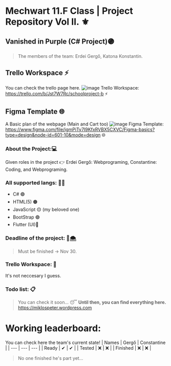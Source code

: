 # Mechwart 11.F Class | Project Repository Vol II. ⚜
## Vanished in Purple (C# Project)🟣
> The members of the team: Erdei Gergő, Katona Konstantin.
## Trello Workspace ⚡
You can check the trello page here.
![image](https://github.com/nikkeisadev/schoolProject-B/assets/137056695/8413126d-2242-44b0-a2e4-e764753ef1f4)
Trello Workspace: https://trello.com/b/Jst7W7Rc/schoolproject-b ⚡
## Figma Template 🌐
A Basic plan of the webpage (Main and Cart too)
![image](https://github.com/nikkeisadev/schoolProject-B/assets/137056695/034871ec-3697-4da4-a064-2703972a5a18)
Figma Template: https://www.figma.com/file/igmPiTy7I9KfxRVBX5CXVC/Figma-basics?type=design&node-id=601-10&mode=design 🌐
### About the Project:💻
Given roles in the project 👉 Erdei Gergő: Webprograming, Constantine: Coding, and Webprograming.
### All supported langs: 👨‍💻 
- C# 🟣
- HTML(5) 🟠
- JavaScript 🟡 (my beloved one)
- BootStrap 🟣
- Flutter (UI)🔵
### Deadline of the project: 📆🌨
> Must be finished -> Nov 30.
### Trello Workspace: 📮
It's not neccesary I guess.
### Todo list: 📋
> You can check it soon... 😴
**Until then, you can find everything here.**
https://miklospeter.wordpress.com 
# Working leaderboard:
You can check here the team's current state!
| Names    |   Gergő   |  Constantine  |
|    ---   |    ---    |    ---     |
| Ready    |    ✔     |     ✔      |
| Tested   |    ❌    |     ❌     |
| Finished |    ❌    |     ❌     |

>No one finished he's part yet... 
